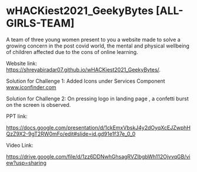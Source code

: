 # wHACKiest2021_GeekyBytes [ALL-GIRLS-TEAM]
A team of three young women present to you a website made to solve a growing concern in the post covid world, the mental and physical wellbeing of children affected due to the cons of online learning.

Website link: 
 https://shreyabiradar07.github.io/wHACKiest2021_GeekyBytes/.
 
 Solution for Challenge 1:
 Added Icons under Services Component
 www.iconfinder.com

Solution for Challenge 2:
On pressing logo in landing page , a confetti burst on the screen is observed.


PPT link:

https://docs.google.com/presentation/d/1ckEmxVbskJ4y2dOyqXcEJZwphHQzZ9X2-9gT2RW0mFo/edit#slide=id.gd91e1f37e_0_0

Video Link:

https://drive.google.com/file/d/1zz6DDNwhGhsagRVZlbgbWh112OjvvqGB/view?usp=sharing

